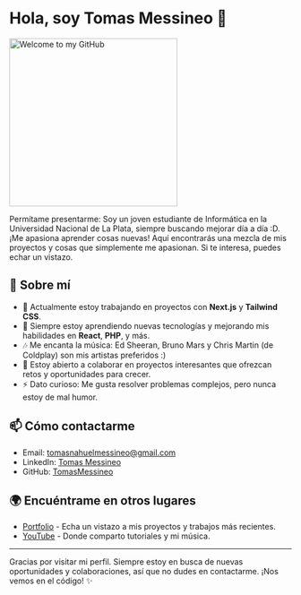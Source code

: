 # Hola, soy Tomas Messineo 👋

<img src="https://i.imgur.com/Sy9lHrz.png" alt="Welcome to my GitHub" width="300"/>

Permítame presentarme: Soy un joven estudiante de Informática en la Universidad Nacional de La Plata, siempre buscando mejorar día a día :D. ¡Me apasiona aprender cosas nuevas! Aquí encontrarás una mezcla de mis proyectos y cosas que simplemente me apasionan. Si te interesa, puedes echar un vistazo.

## 🚀 Sobre mí
- 🔭 Actualmente estoy trabajando en proyectos con **Next.js** y **Tailwind CSS**.
- 🌱 Siempre estoy aprendiendo nuevas tecnologías y mejorando mis habilidades en **React**, **PHP**, y más.
- 🎶 Me encanta la música: Ed Sheeran, Bruno Mars y Chris Martin (de Coldplay) son mis artistas preferidos :)
- 🎯 Estoy abierto a colaborar en proyectos interesantes que ofrezcan retos y oportunidades para crecer.
- ⚡ Dato curioso: Me gusta resolver problemas complejos, pero nunca estoy de mal humor.

## 📫 Cómo contactarme
- Email: tomasnahuelmessineo@gmail.com
- LinkedIn: [Tomas Messineo](https://www.linkedin.com/in/tomasmessineo/)
- GitHub: [TomasMessineo](https://github.com/TomasMessineo)

## 🌍 Encuéntrame en otros lugares
- [Portfolio](https://tomasmessineo.com) - Echa un vistazo a mis proyectos y trabajos más recientes.
- [YouTube](https://youtube.com/tomasmessineo) - Donde comparto tutoriales y mi música.

---

Gracias por visitar mi perfil. Siempre estoy en busca de nuevas oportunidades y colaboraciones, así que no dudes en contactarme. ¡Nos vemos en el código! ✨
